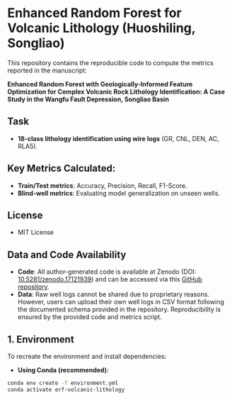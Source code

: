 # Enhanced Random Forest for Volcanic Lithology (Huoshiling, Songliao)

This repository contains the reproducible code to compute the metrics reported in the manuscript:

**Enhanced Random Forest with Geologically-Informed Feature Optimization for Complex Volcanic Rock Lithology Identification: A Case Study in the Wangfu Fault Depression, Songliao Basin**

## Task
- **18-class lithology identification using wire logs** (GR, CNL, DEN, AC, RLA5).

## Key Metrics Calculated:
- **Train/Test metrics**: Accuracy, Precision, Recall, F1-Score.
- **Blind-well metrics**: Evaluating model generalization on unseen wells.

## License
- MIT License

## Data and Code Availability
- **Code**: All author-generated code is available at Zenodo (DOI: [10.5281/zenodo.17121939](https://doi.org/10.5281/zenodo.17121939)) and can be accessed via this [GitHub repository](https://github.com/你的用户名/erf-volcanic-lithology).
- **Data**: Raw well logs cannot be shared due to proprietary reasons. However, users can upload their own well logs in CSV format following the documented schema provided in the repository. Reproducibility is ensured by the provided code and metrics script.

## 1. Environment

To recreate the environment and install dependencies:

- **Using Conda (recommended)**:
```bash
conda env create -f environment.yml
conda activate erf-volcanic-lithology
